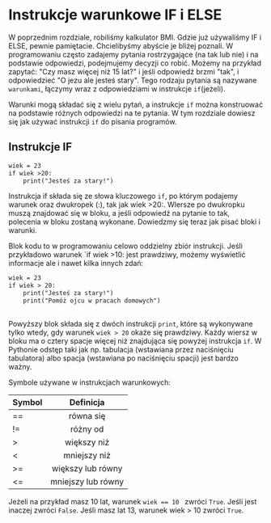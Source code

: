 # Instrukcje warunkowe IF i ELSE

W poprzednim rozdziale, robiliśmy kalkulator BMI. Gdzie już używaliśmy IF i ELSE, pewnie pamiętacie. Chcielibyśmy abyście je bliżej poznali. 
W programowaniu często zadajemy pytania rostrzygające (na tak lub nie) i na podstawie odpowiedzi, podejmujemy decyzji co robić. Możemy na przykład zapytać: "Czy masz więcej niż 15 lat?" i jeśli odpowiedź brzmi "tak", i odpowiedzieć "O jezu ale jesteś stary".
Tego rodzaju pytania są nazywane `warunkami`, łączymy wraz z odpowiedziami w instrukcje `if`(jeżeli).

Warunki mogą składać się z wielu pytań, a instrukcje `if` można konstruować na podstawie różnych odpowiedzi na te pytania. W tym rozdziale dowiesz się jak używać instrukcji `if` do pisania programów.

## Instrukcje IF

```markdown
wiek = 23
if wiek >20:
    print("Jesteś za stary!")
```

Instrukcja if składa się ze słowa kluczowego `if`, po którym podajemy warunek oraz dwukropek (:), tak jak wiek >20:. WIersze po dwukropku muszą znajdować się w bloku, a jeśli odpowiedź na pytanie to tak, polecenia w bloku zostaną wykonane. Dowiedzmy się teraz jak pisać bloki i warunki.

Blok kodu to w programowaniu celowo oddzielny zbiór instrukcji. Jeśli przykładowo warunek `if wiek >10: jest prawdziwy, możemy wyświetlić informacje ale i nawet kilka innych zdań:

```markdown
wiek = 23
if wiek > 20:
    print("Jesteś za stary!")
    print("Pomóż ojcu w pracach domowych")
	
```

Powyższy blok składa się z dwóch instrukcji `print`, które są wykonywane tylko wtedy, gdy warunek `wiek > 20` okaże się prawdziwy. Każdy wiersz w bloku ma o cztery spacje więcej niż znajdująca się powyżej instrukcja `if`.
W Pythonie odstęp taki jak np. tabulacja (wstawiana przez naciśnięciu tabulatora) albo spacja (wstawiana po naciśnięciu spacji) jest bardzo ważny. 

Symbole używane w instrukcjach warunkowych:

| Symbol        | Definicja         | 
| ------------- |:-----------------:|
|==      	    | równa się         | 
|!=  		    | różny od          |  
|>              | większy niż       |
|<				| mniejszy niż	    |
|>=				| większy lub równy |
|<=				| mniejszy lub równy|

Jeżeli na przykład masz 10 lat, warunek `wiek == 10 ` zwróci `True`. Jeśli jest inaczej zwróci `False`. Jeśli masz lat 13, warunek wiek > 10 zwróci `True`. 



